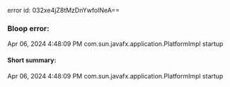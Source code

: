 error id: 032xe4jZ8tMzDnYwfoINeA==
### Bloop error:

Apr 06, 2024 4:48:09 PM com.sun.javafx.application.PlatformImpl startup
#### Short summary: 

Apr 06, 2024 4:48:09 PM com.sun.javafx.application.PlatformImpl startup